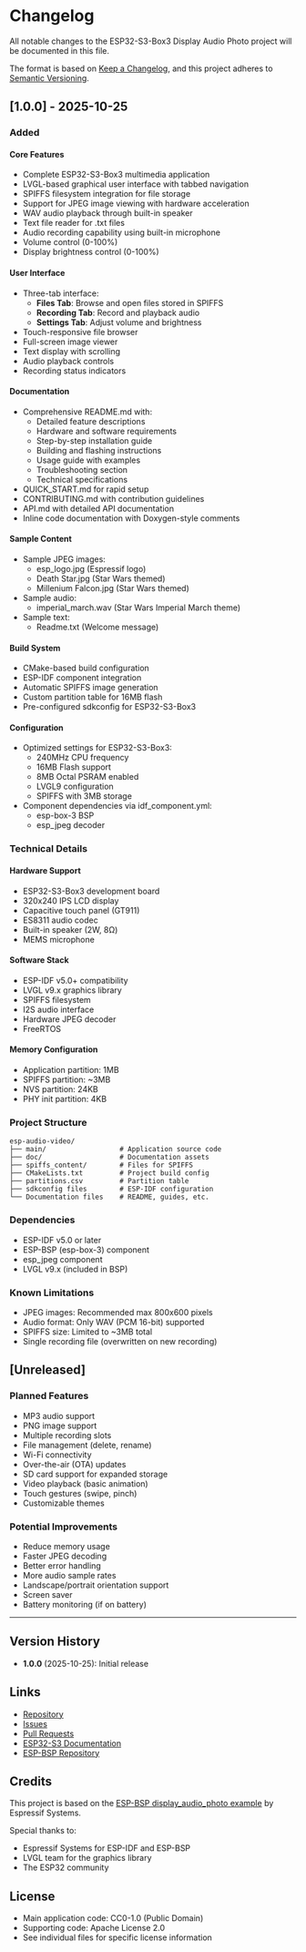 # Changelog

All notable changes to the ESP32-S3-Box3 Display Audio Photo project will be documented in this file.

The format is based on [Keep a Changelog](https://keepachangelog.com/en/1.0.0/),
and this project adheres to [Semantic Versioning](https://semver.org/spec/v2.0.0.html).

## [1.0.0] - 2025-10-25

### Added

#### Core Features
- Complete ESP32-S3-Box3 multimedia application
- LVGL-based graphical user interface with tabbed navigation
- SPIFFS filesystem integration for file storage
- Support for JPEG image viewing with hardware acceleration
- WAV audio playback through built-in speaker
- Text file reader for .txt files
- Audio recording capability using built-in microphone
- Volume control (0-100%)
- Display brightness control (0-100%)

#### User Interface
- Three-tab interface:
  - **Files Tab**: Browse and open files stored in SPIFFS
  - **Recording Tab**: Record and playback audio
  - **Settings Tab**: Adjust volume and brightness
- Touch-responsive file browser
- Full-screen image viewer
- Text display with scrolling
- Audio playback controls
- Recording status indicators

#### Documentation
- Comprehensive README.md with:
  - Detailed feature descriptions
  - Hardware and software requirements
  - Step-by-step installation guide
  - Building and flashing instructions
  - Usage guide with examples
  - Troubleshooting section
  - Technical specifications
- QUICK_START.md for rapid setup
- CONTRIBUTING.md with contribution guidelines
- API.md with detailed API documentation
- Inline code documentation with Doxygen-style comments

#### Sample Content
- Sample JPEG images:
  - esp_logo.jpg (Espressif logo)
  - Death Star.jpg (Star Wars themed)
  - Millenium Falcon.jpg (Star Wars themed)
- Sample audio:
  - imperial_march.wav (Star Wars Imperial March theme)
- Sample text:
  - Readme.txt (Welcome message)

#### Build System
- CMake-based build configuration
- ESP-IDF component integration
- Automatic SPIFFS image generation
- Custom partition table for 16MB flash
- Pre-configured sdkconfig for ESP32-S3-Box3

#### Configuration
- Optimized settings for ESP32-S3-Box3:
  - 240MHz CPU frequency
  - 16MB Flash support
  - 8MB Octal PSRAM enabled
  - LVGL9 configuration
  - SPIFFS with 3MB storage
- Component dependencies via idf_component.yml:
  - esp-box-3 BSP
  - esp_jpeg decoder

### Technical Details

#### Hardware Support
- ESP32-S3-Box3 development board
- 320x240 IPS LCD display
- Capacitive touch panel (GT911)
- ES8311 audio codec
- Built-in speaker (2W, 8Ω)
- MEMS microphone

#### Software Stack
- ESP-IDF v5.0+ compatibility
- LVGL v9.x graphics library
- SPIFFS filesystem
- I2S audio interface
- Hardware JPEG decoder
- FreeRTOS

#### Memory Configuration
- Application partition: 1MB
- SPIFFS partition: ~3MB
- NVS partition: 24KB
- PHY init partition: 4KB

### Project Structure
```
esp-audio-video/
├── main/                  # Application source code
├── doc/                   # Documentation assets
├── spiffs_content/        # Files for SPIFFS
├── CMakeLists.txt         # Project build config
├── partitions.csv         # Partition table
├── sdkconfig files        # ESP-IDF configuration
└── Documentation files    # README, guides, etc.
```

### Dependencies
- ESP-IDF v5.0 or later
- ESP-BSP (esp-box-3) component
- esp_jpeg component
- LVGL v9.x (included in BSP)

### Known Limitations
- JPEG images: Recommended max 800x600 pixels
- Audio format: Only WAV (PCM 16-bit) supported
- SPIFFS size: Limited to ~3MB total
- Single recording file (overwritten on new recording)

## [Unreleased]

### Planned Features
- MP3 audio support
- PNG image support
- Multiple recording slots
- File management (delete, rename)
- Wi-Fi connectivity
- Over-the-air (OTA) updates
- SD card support for expanded storage
- Video playback (basic animation)
- Touch gestures (swipe, pinch)
- Customizable themes

### Potential Improvements
- Reduce memory usage
- Faster JPEG decoding
- Better error handling
- More audio sample rates
- Landscape/portrait orientation support
- Screen saver
- Battery monitoring (if on battery)

---

## Version History

- **1.0.0** (2025-10-25): Initial release

## Links

- [Repository](https://github.com/DanielStuttgart/esp-audio-video)
- [Issues](https://github.com/DanielStuttgart/esp-audio-video/issues)
- [Pull Requests](https://github.com/DanielStuttgart/esp-audio-video/pulls)
- [ESP32-S3 Documentation](https://docs.espressif.com/projects/esp-idf/en/latest/esp32s3/)
- [ESP-BSP Repository](https://github.com/espressif/esp-bsp)

## Credits

This project is based on the [ESP-BSP display_audio_photo example](https://github.com/espressif/esp-bsp/tree/master/examples/display_audio_photo) by Espressif Systems.

Special thanks to:
- Espressif Systems for ESP-IDF and ESP-BSP
- LVGL team for the graphics library
- The ESP32 community

## License

- Main application code: CC0-1.0 (Public Domain)
- Supporting code: Apache License 2.0
- See individual files for specific license information
